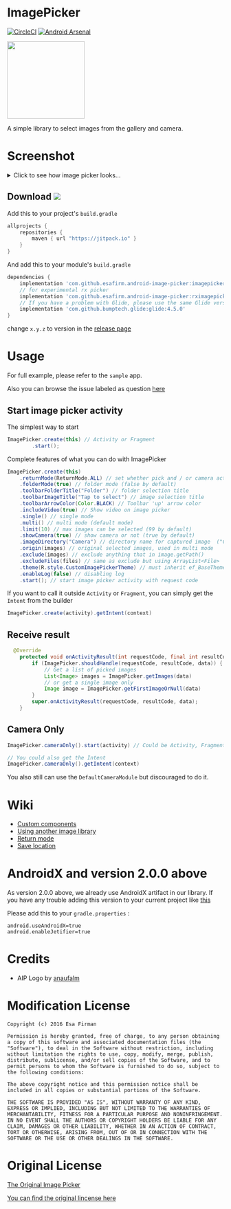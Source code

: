 # ImagePicker 

[![CircleCI](https://circleci.com/gh/esafirm/android-image-picker.svg?style=svg)](https://circleci.com/gh/esafirm/android-image-picker)
[![Android Arsenal](https://img.shields.io/badge/Android%20Arsenal-ImagePicker-brightgreen.svg?style=flat)](https://android-arsenal.com/details/1/4618)

<img  src="https://github.com/esafirm/android-image-picker/blob/master/art/logo.png?raw=true" width="180" height="180"/> 

A simple library to select images from the gallery and camera.

# Screenshot

<details>
	<summary>Click to see how image picker looks…</summary>
<img 
src="https://raw.githubusercontent.com/esafirm/android-image-picker/master/art/ss.gif" height="460" width="284"/>
</details>

## Download [![](https://jitpack.io/v/esafirm/android-image-picker.svg)](https://jitpack.io/#esafirm/android-image-picker)

Add this to your project's `build.gradle`

```groovy
allprojects {
    repositories {
        maven { url "https://jitpack.io" }
    }
}
```

And add this to your module's `build.gradle` 

```groovy
dependencies {
	implementation 'com.github.esafirm.android-image-picker:imagepicker:x.y.z'
	// for experimental rx picker
	implementation 'com.github.esafirm.android-image-picker:rximagepicker:x.y.z'
	// If you have a problem with Glide, please use the same Glide version or simply open an issue
	implementation 'com.github.bumptech.glide:glide:4.5.0'
}
```

change `x.y.z` to version in the [release page](https://github.com/esafirm/android-image-picker/releases)

# Usage

For full example, please refer to the `sample` app. 

Also you can browse the issue labeled as question [here](https://github.com/esafirm/android-image-picker/issues?utf8=%E2%9C%93&q=label%3Aquestion+)

## Start image picker activity

The simplest way to start 

```java
ImagePicker.create(this) // Activity or Fragment
	    .start();
``` 

Complete features of what you can do with ImagePicker

```java
ImagePicker.create(this)
	.returnMode(ReturnMode.ALL) // set whether pick and / or camera action should return immediate result or not.
	.folderMode(true) // folder mode (false by default)
	.toolbarFolderTitle("Folder") // folder selection title
	.toolbarImageTitle("Tap to select") // image selection title
	.toolbarArrowColor(Color.BLACK) // Toolbar 'up' arrow color
	.includeVideo(true) // Show video on image picker 
	.single() // single mode
	.multi() // multi mode (default mode)
	.limit(10) // max images can be selected (99 by default)
	.showCamera(true) // show camera or not (true by default)
	.imageDirectory("Camera") // directory name for captured image  ("Camera" folder by default)
	.origin(images) // original selected images, used in multi mode
	.exclude(images) // exclude anything that in image.getPath()
	.excludeFiles(files) // same as exclude but using ArrayList<File>
	.theme(R.style.CustomImagePickerTheme) // must inherit ef_BaseTheme. please refer to sample
	.enableLog(false) // disabling log
	.start(); // start image picker activity with request code
```                
If you want to call it outside `Activity` or `Fragment`, you can simply get the `Intent` from the builder

```java
ImagePicker.create(activity).getIntent(context)

```

## Receive result

```java
  @Override
    protected void onActivityResult(int requestCode, final int resultCode, Intent data) {
        if (ImagePicker.shouldHandle(requestCode, resultCode, data)) {
			// Get a list of picked images
			List<Image> images = ImagePicker.getImages(data)
            // or get a single image only
			Image image = ImagePicker.getFirstImageOrNull(data)
        }
        super.onActivityResult(requestCode, resultCode, data);
    }
```


## Camera Only

```java
ImagePicker.cameraOnly().start(activity) // Could be Activity, Fragment, Support Fragment 

// You could also get the Intent 
ImagePicker.cameraOnly().getIntent(context)
```

You also still can use the `DefaultCameraModule` but discouraged to do it. 

# Wiki

- [Custom components](https://github.com/esafirm/android-image-picker/blob/master/docs/custom_components.md)
- [Using another image library](https://github.com/esafirm/android-image-picker/blob/master/docs/another_image_library.md)
- [Return mode](https://github.com/esafirm/android-image-picker/blob/master/docs/return_mode.md)
- [Save location](https://github.com/esafirm/android-image-picker/blob/master/docs/save_location.md)


# AndroidX and version 2.0.0 above

As version 2.0.0 above, we already use AndroidX artifact in our library. 
If you have any trouble adding this version to your current project like [this](https://github.com/esafirm/android-image-picker/issues/226)

Please add this to your `gradle.properties` :

```
android.useAndroidX=true
android.enableJetifier=true
```

# Credits

- AIP Logo by [anaufalm](https://github.com/anaufalm)

# Modification License

```
Copyright (c) 2016 Esa Firman

Permission is hereby granted, free of charge, to any person obtaining a copy of this software and associated documentation files (the "Software"), to deal in the Software without restriction, including without limitation the rights to use, copy, modify, merge, publish, distribute, sublicense, and/or sell copies of the Software, and to permit persons to whom the Software is furnished to do so, subject to the following conditions:

The above copyright notice and this permission notice shall be included in all copies or substantial portions of the Software.

THE SOFTWARE IS PROVIDED "AS IS", WITHOUT WARRANTY OF ANY KIND, EXPRESS OR IMPLIED, INCLUDING BUT NOT LIMITED TO THE WARRANTIES OF MERCHANTABILITY, FITNESS FOR A PARTICULAR PURPOSE AND NONINFRINGEMENT. IN NO EVENT SHALL THE AUTHORS OR COPYRIGHT HOLDERS BE LIABLE FOR ANY CLAIM, DAMAGES OR OTHER LIABILITY, WHETHER IN AN ACTION OF CONTRACT, TORT OR OTHERWISE, ARISING FROM, OUT OF OR IN CONNECTION WITH THE SOFTWARE OR THE USE OR OTHER DEALINGS IN THE SOFTWARE.
```

# Original License

[The Original Image Picker](https://github.com/nguyenhoanglam/ImagePicker)

[You can find the original lincense here ](https://raw.githubusercontent.com/esafirm/ImagePicker/master/ORIGINAL_LICENSE) 


